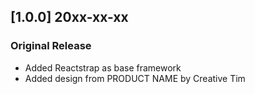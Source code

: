 ## [1.0.0] 20xx-xx-xx
### Original Release
- Added Reactstrap as base framework
- Added design from PRODUCT NAME by Creative Tim
